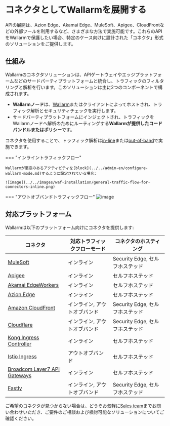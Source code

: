 # コネクタとしてWallarmを展開する

APIの展開は、Azion Edge、Akamai Edge、MuleSoft、Apigee、CloudFrontなどの外部ツールを利用するなど、さまざまな方法で実施可能です。これらのAPIをWallarmで保護したい場合、特定のケース向けに設計された「コネクタ」形式のソリューションをご提供します。

## 仕組み

Wallarmのコネクタソリューションは、APIゲートウェイやエッジプラットフォームなどのサードパーティプラットフォームと統合し、トラフィックのフィルタリングと解析を行います。このソリューションは主に2つのコンポーネントで構成されます。

* **Wallarmノード**は、[Wallarm](../se-connector.md)またはクライアントによってホストされ、トラフィック解析とセキュリティチェックを実行します。
* サードパーティプラットフォームにインジェクトされ、トラフィックをWallarmノードへ解析のためにルーティングする**Wallarmが提供したコードバンドルまたはポリシー**です。

コネクタを使用することで、トラフィック解析は[in-line](../inline/overview.md)または[out-of-band](../oob/overview.md)で実施できます。

=== "インライントラフィックフロー"

    Wallarmが悪意のあるアクティビティを[block](../../admin-en/configure-wallarm-mode.md)するように設定されている場合:

    ![image](../../images/waf-installation/general-traffic-flow-for-connectors-inline.png)
=== "アウトオブバンドトラフィックフロー"
    ![image](../../images/waf-installation/general-traffic-flow-for-connectors-oob.png)

## 対応プラットフォーム

Wallarmは以下のプラットフォーム向けにコネクタを提供します:

| コネクタ | 対応トラフィックフローモード | コネクタのホスティング |
| --- | ---- | ---- |
| [MuleSoft](mulesoft.md) | インライン | Security Edge, セルフホステッド |
| [Apigee](apigee.md) | インライン | セルフホステッド |
| [Akamai EdgeWorkers](akamai-edgeworkers.md) | インライン | セルフホステッド |
| [Azion Edge](azion-edge.md) | インライン | セルフホステッド |
| [Amazon CloudFront](aws-lambda.md) | インライン, アウトオブバンド | Security Edge, セルフホステッド |
| [Cloudflare](cloudflare.md) | インライン, アウトオブバンド | Security Edge, セルフホステッド |
| [Kong Ingress Controller](kong-api-gateway.md) | インライン | セルフホステッド |
| [Istio Ingress](istio.md) | アウトオブバンド | セルフホステッド |
| [Broadcom Layer7 API Gateways](layer7-api-gateway.md) | インライン | セルフホステッド |
| [Fastly](fastly.md) | インライン, アウトオブバンド | Security Edge, セルフホステッド |

ご希望のコネクタが見つからない場合は、どうぞお気軽に[Sales team](mailto:sales@wallarm.com)までお問い合わせいただき、ご要件のご相談および検討可能なソリューションについてご確認ください。